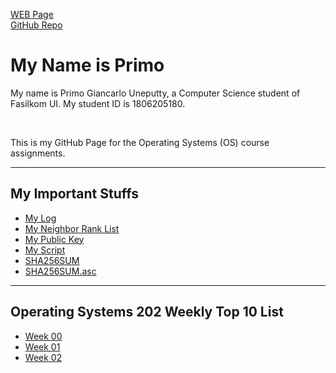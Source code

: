 ---
---
[WEB Page](https://primogu.github.io/os202/)<br>
[GitHub Repo](https://github.com/primogu/os202/)<br>

# My Name is Primo
<p>My name is Primo Giancarlo Uneputty, a Computer Science student of Fasilkom UI. My student ID is 1806205180.<p><br>
<p>This is my GitHub Page for the Operating Systems (OS) course assignments.<p>
<hr>

## My Important Stuffs <br>
* [My Log](TXT/mylog.txt) <br>
* [My Neighbor Rank List](TXT/myrank.txt) <br>
* [My Public Key](TXT/mypubkey.txt) <br>
* [My Script](TXT/myscript.sh) <br>
* [SHA256SUM](TXT/SHA256SUM) <br>
* [SHA256SUM.asc](TXT/SHA256SUM.asc)
<hr>

## Operating Systems 202 Weekly Top 10 List <br>
* [Week 00](W00/) <br>
* [Week 01](W01/) <br>
* [Week 02](W02/) <br>

